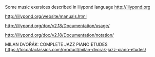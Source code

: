 Some music exersices described in lilypond language
http://lilypond.org

http://lilypond.org/website/manuals.html

http://lilypond.org/doc/v2.18/Documentation/usage/

http://lilypond.org/doc/v2.18/Documentation/notation/


MILAN DVOŘÁK: COMPLETE JAZZ PIANO ETUDES
https://toccataclassics.com/product/milan-dvorak-jazz-piano-etudes/
